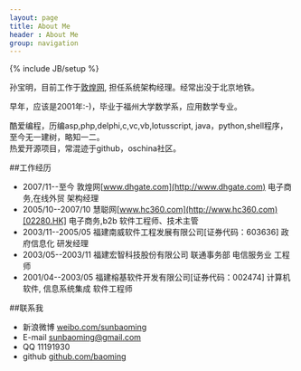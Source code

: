 ```yaml
---
layout: page
title: About Me
header : About Me
group: navigation
---
```

{% include JB/setup %}


孙宝明，目前工作于[敦煌网](http://www.dhgate.com), 担任系统架构经理。经常出没于北京地铁。  

早年，应该是2001年:-)，毕业于福州大学数学系，应用数学专业。

酷爱编程，历编asp,php,delphi,c,vc,vb,lotusscript, java，python,shell程序，至今无一建树，略知一二。  
热爱开源项目，常混迹于github，oschina社区。


##工作经历

* 2007/11--至今 敦煌网[www.dhgate.com](http://www.dhgate.com)  电子商务,在线外贸 架构经理  
* 2005/10--2007/10 慧聪网[www.hc360.com](http://www.hc360.com)[02280.HK] 电子商务,b2b 软件工程师、技术主管  
* 2003/11--2005/05 福建南威软件工程发展有限公司[证券代码：603636] 政府信息化 研发经理   
* 2003/05--2003/11 福建宏智科技股份有限公司 联通事务部 电信服务业  工程师   
* 2001/04--2003/05 福建榕基软件开发有限公司[证券代码：002474]  计算机软件, 信息系统集成  软件工程师  

##联系我

* 新浪微博 [weibo.com/sunbaoming](http://weibo.com/sunbaoming) 
* E-mail  sunbaoming@gmail.com 
* QQ      11191930
* github  [github.com/baoming](https://github.com/baoming)




